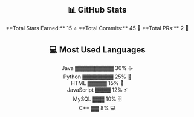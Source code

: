 <!-- ============================= -->
<!-- Estatísticas Estáticas -->
<h2 align="center">📊 GitHub Stats</h2>

<div align="center">
**Total Stars Earned:** 15 ⭐  
**Total Commits:** 45 📝  
**Total PRs:** 2 🔀  
</div>

<!-- ============================= -->
<!-- Linguagens mais usadas com barras de progresso -->
<h2 align="center">💻 Most Used Languages</h2>
<div align="center">

Java       ▓▓▓▓▓▓▓▓▓▓ 30% ☕  
Python     ▓▓▓▓▓▓▓▓ 25% 🐍  
HTML       ▓▓▓▓▓ 15% 📄  
JavaScript ▓▓▓▓ 12% ⚡  
MySQL      ▓▓▓ 10% 🗄️  
C++        ▓▓ 8% 💻  

</div>
